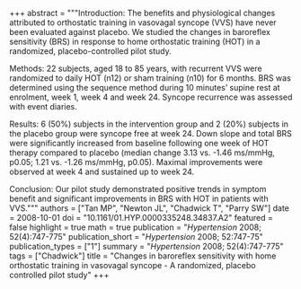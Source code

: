 +++
abstract = """Introduction: The benefits and physiological changes attributed to orthostatic training in vasovagal syncope (VVS) have never been evaluated against placebo. We studied the changes in baroreflex sensitivity (BRS) in response to home orthostatic training (HOT) in a randomized, placebo-controlled pilot study.

Methods: 22 subjects, aged 18 to 85 years, with recurrent VVS were randomized to daily HOT (n12) or sham training (n10) for 6 months. BRS was determined using the sequence method during 10 minutes’ supine rest at enrolment, week 1, week 4 and week 24. Syncope recurrence was assessed with event diaries.

Results: 6 (50%) subjects in the intervention group and 2 (20%) subjects in the placebo group were syncope free at week 24. Down slope and total BRS were significantly increased from baseline following one week of HOT therapy compared to placebo (median change  3.13 vs. -1.46 ms/mmHg, p0.05; 1.21 vs. -1.26 ms/mmHg, p0.05). Maximal improvements were observed at week 4 and sustained up to week 24.

Conclusion: Our pilot study demonstrated positive trends in symptom benefit and significant improvements in BRS with HOT in patients with VVS."""
authors = ["Tan MP", "Newton JL", "Chadwick T", "Parry SW"]
date = 2008-10-01
doi = "10.1161/01.HYP.0000335248.34837.A2"
featured = false
highlight = true
math = true
publication = "*Hypertension* 2008; 52(4):747-775"
publication_short = "*Hypertension* 2008; 52:747-75"
publication_types = ["1"]
summary = "*Hypertension* 2008; 52(4):747-775"
tags = ["Chadwick"]
title = "Changes in baroreflex sensitivity with home orthostatic training in vasovagal syncope - A randomized, placebo controlled pilot study"
+++
